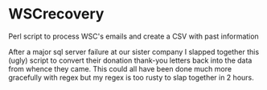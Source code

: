 WSCrecovery
===========

Perl script to process WSC's emails and create a CSV with past information


After a major sql server failure at our sister company I slapped together this (ugly) script to convert their donation thank-you letters back
into the data from whence they came.  This could all have been done much more gracefully with regex but my regex is too rusty to slap together 
in 2 hours.

